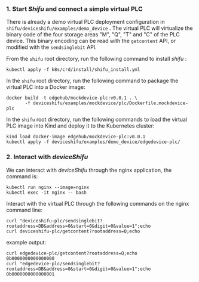 ### 1. Start *Shifu* and connect a simple virtual PLC
There is already a demo virtual PLC deployment configuration in `shifu/deviceshifu/examples/demo_device` . The virtual PLC will virtualize the binary code of the four storage areas "M", "Q", "T" and "C" of the PLC device. This binary encoding can be read with the `getcontent` API, or modified with the `sendsinglebit` API.


From the `shifu` root directory, run the following command to install *shifu* :

```
kubectl apply -f k8s/crd/install/shifu_install.yml
```
In the `shifu` root directory, run the following command to package the virtual PLC into a Docker image:

```
docker build -t edgehub/mockdevice-plc:v0.0.1 . \
       -f deviceshifu/examples/mockdevice/plc/Dockerfile.mockdevice-plc
```
In the `shifu` root directory, run the following commands to load the virtual PLC image into Kind and deploy it to the Kubernetes cluster:

```
kind load docker-image edgehub/mockdevice-plc:v0.0.1
kubectl apply -f deviceshifu/examples/demo_device/edgedevice-plc/
```
### 2. Interact with *deviceShifu*
We can interact with *deviceShifu* through the nginx application, the command is:

```
kubectl run nginx --image=nginx
kubectl exec -it nginx -- bash
```
Interact with the virtual PLC through the following commands on the nginx command line:

```
curl "deviceshifu-plc/sendsinglebit?rootaddress=DB&address=0&start=0&digit=0&value=1";echo 
curl deviceshifu-plc/getcontent?rootaddress=Q;echo 
```
example output:

```
curl edgedevice-plc/getcontent?rootaddress=Q;echo 
0b0000000000000000
curl "edgedevice-plc/sendsinglebit?rootaddress=DB&address=0&start=0&digit=0&value=1";echo 
0b0000000000000001 
```
